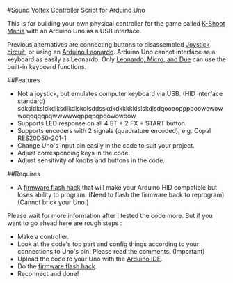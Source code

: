#Sound Voltex Controller Script for Arduino Uno

This is for building your own physical controller for the game called [K-Shoot Mania](http://kshoot.client.jp) with an Arduino Uno as a USB interface.

Previous alternatives are connecting buttons to disassembled [Joystick circuit](http://homingpuyo.blog91.fc2.com/blog-entry-650.html), or using an [Arduino Leonardo](http://sdvxii.pancakeapps.com/LEONARDO). Arduino Uno cannot interface as a keyboard as easily as Leonardo. Only [Leonardo, Micro, and Due](https://www.arduino.cc/en/Reference/MouseKeyboard) can use the built-in keyboard functions.

##Features
- Not a joystick, but emulates computer keyboard via USB. (HID interface standard) sdksldksldkdlksdlkdlskdlsddsskdkdkkkkklslskdlsdqooooppppoowowowwoqqqqqpqwwwwwqppqpqpqowowoow
- Supports LED response on all 4 BT + 2 FX + START button.
- Supports encoders with 2 signals (quadrature encoded), e.g. Copal RES20D50-201-1
- Change Uno's input pin easily in the code to suit your project.
- Adjust corresponding keys in the code.
- Adjust sensitivity of knobs and buttons in the code.

##Requires
- A [firmware flash hack](http://mitchtech.net/arduino-usb-hid-keyboard/) that will make your Arduino HID compatible but loses ability to program. (Need to flash the firmware back to reprogram) (Cannot brick your Uno.)

Please wait for more information after I tested the code more. But if you want to go ahead here are rough steps :
- Make a controller.
- Look at the code's top part and config things according to your connections to Uno's pin. Please read the comments. (Important)
- Upload the code to your Uno with the [Arduino IDE](https://www.arduino.cc/en/Main/Software).
- Do the [firmware flash hack](http://mitchtech.net/arduino-usb-hid-keyboard/).
- Reconnect and done!
